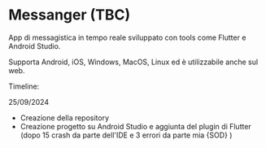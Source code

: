 # Messanger (TBC)

App di messagistica in tempo reale sviluppato con tools come Flutter e Android Studio.

Supporta Android, iOS, Windows, MacOS, Linux ed è utilizzabile anche sul web.

Timeline:

25/09/2024

- Creazione della repository
- Creazione progetto su Android Studio e aggiunta del plugin di Flutter (dopo 15 crash da parte dell'IDE e 3 errori da parte mia {SOD} )
